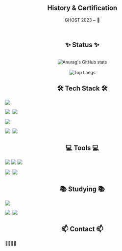 <div align="center"> 
<h2> History & Certification </h2>
  GHOST 2023 ~ 👻

  <br><h2> ✨ Status ✨ </h2></br>
  ![Anurag's GitHub stats](https://github-readme-stats.vercel.app/api?username=TwinWhales&show_icons=true&theme=tokyonight)
  <br></br>
  ![Top Langs](https://github-readme-stats.vercel.app/api/top-langs/?username=TwinWhales&layout=compact)
</div>

<h2 align="center"> 🛠 Tech Stack 🛠</h2>
<!-- language -->
<img src="https://img.shields.io/badge/Python-3776AB?style=for-the-badge&logo=python&logoColor=white"/>

<img src="https://img.shields.io/badge/C-A8B9CC?style=for-the-badge&logo=c&logoColor=white"/>&nbsp;
<img src="https://img.shields.io/badge/c%2B%2B-00599C?style=for-the-badge&logo=c%2B%2B&logoColor=white"/>

<img src="https://img.shields.io/badge/java-007396?style=for-the-badge&logo=java&logoColor=white"/>


<!-- OS -->
<img src="https://img.shields.io/badge/linux-FCC624?style=for-the-badge&logo=linux&logoColor=black"/>&nbsp;
<img src="https://img.shields.io/badge/windows-0B2C4A?style=for-the-badge&logo=windows&logoColor=white"/>



<div align="center">

</div>

<h2 align="center"> 💻 Tools 💻</h2>
<!-- 도구들 -->
<img src="https://img.shields.io/badge/Git-F05032?style=for-the-badge&logo=Git&logoColor=white"/>&nbsp;<img src="https://img.shields.io/badge/github-181717?style=for-the-badge&logo=github&logoColor=white"/>
<img src="https://img.shields.io/badge/notion-000000?style=for-the-badge&logo=notion&logoColor=white"/>

<img src="https://img.shields.io/badge/VSCode-2C2C32.svg?style=for-the-badge&logo=visual-studio-code&logoColor=22ABF3"/>&nbsp;
<img src="https://img.shields.io/badge/intellijidea-000000?style=for-the-badge&logo=intellijidea&logoColor=white"/>


<h2 align="center"> 📚 Studying 📚</h2>

<img src="https://img.shields.io/badge/Springboot-6DB33F?style=for-the-badge&logo=springboot&logoColor=white"/>

<img src="https://img.shields.io/badge/MySQL-4479A1?style=for-the-badge&logo=MySQL&logoColor=white"/>&nbsp;
<img src="https://img.shields.io/badge/MongoDB-47A248?style=for-the-badge&logo=MongoDB&logoColor=white"/>
<!-- Flask -->


<h2 align="center"> 📫 Contact 📫</h2>


<!--
- 노션
- 이메일 추가하기
- htb

<a href="https://www.notion.so/@twin_whales">
    <img src="https://img.shields.io/badge/notion-#000000?style=for-the-badge&logo=notion&logoColor=white" />
  </a> 

-->





📗📕📘📙
